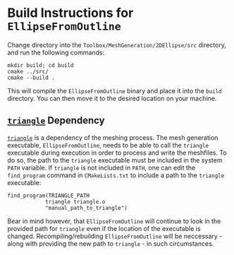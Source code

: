 # Build Instructions for `EllipseFromOutline`

Change directory into the `Toolbox/MeshGeneration/2DEllipse/src` directory, and run the following commands:
```
mkdir build; cd build
cmake ../src/
cmake --build .
```
This will compile the `EllipseFromOutline` binary and place it into the `build` directory.
You can then move it to the desired location on your machine.

## [`triangle`]((https://www.cs.cmu.edu/~quake/triangle.html)) Dependency

[`triangle`](https://www.cs.cmu.edu/~quake/triangle.html) is a dependency of the meshing process.
The mesh generation executable, `EllipseFromOutline`, needs to be able to call the `triangle` executable during execution in order to process and write the meshfiles.
To do so, the path to the `triangle` executable must be included in the system `PATH` variable.
If `triangle` is not included in `PATH`, one can edit the `find_program` command in `CMakeLists.txt` to include a path to the `triangle` executable:
```
find_program(TRIANGLE_PATH
            triangle triangle.o
            "manual_path_to_triangle")
```

Bear in mind however, that `EllipseFromOutline` will continue to look in the provided path for `triangle` even if the location of the executable is changed.
Recompiling/rebuilding `EllipseFromOutline` will be neccessary - along with providing the new path to `triangle` - in such circumstances.